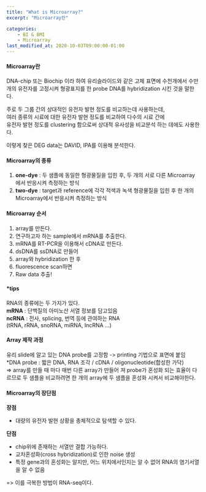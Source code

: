 ```yaml
---
title: "What is Microarray?"
excerpt: "Microarray란"

categories: 
    - BI & BMI
    - Microarray
last_modified_at: 2020-10-03T09:00:00-01:00
---
```


#### Microarray란

DNA-chip 또는 Biochip 이라 하여 유리슬라이드와 같은 고체 표면에 수천개에서 수만개의 유전자를 고정시켜 형광표지를 한 probe DNA를 hybridization 시킨 것을 말한다.  
  
주로 두 그룹 간의 상대적인 유전자 발현 정도를 비교하는데 사용하는데,  
여러 종류의 시료에 대한 유전자 발현 정도를 비교하여 다수의 시료 간에  
유전자 발현 정도를 clustering 함으로써 상대적 유사성을 비교분석 하는 데에도 사용한다.  
   
이렇게 찾은 DEG data는 DAVID, IPA를 이용해 분석한다.

#### Microarray의 종류

1. **one-dye** : 두 샘플에 동일한 형광물질을 입힌 후, 두 개의 서로 다른 Microarray에서 반응시켜 측정하는 방식
1. **two-dye** : target과 reference에 각각 적색과 녹색 형광물질을 입힌 후 한 개의 Microarray에서 반응시켜 측정하는 방식

#### Microarray 순서 
1. array를 만든다.
1. 연구하고자 하는 sample에서 mRNA를 추출한다.
1. mRNA를 RT-PCR을 이용해서 cDNA로 만든다.
1. dsDNA를 ssDNA로 만들어
1. array와 hybridization 한 후
1. fluorescence scan하면
1. Raw data 추출!


#### *tips
RNA의 종류에는 두 가지가 있다.  
**mRNA** : 단백질의 아미노산 서열 정보를 담고있음  
**ncRNA** : 전사, splicing, 번역 등에 관여하는 RNA  
(tRNA, rRNA, snoRNA, miRNA, IncRNA ...)

#### Array 제작 과정
유리 slide에 알고 있는 DNA probe를 고정함 -> printing 기법으로 표면에 붙임  
*DNA probe : 짧은 DNA, RNA 조각 / cDNA / oligonucleotide(합성한 가닥)  
=> array를 만들 때 마다 매번 다른 array가 만들어 져 probe가 혼성화 되는 효율이 다르므로 두 샘플을 비교하려면 한 개의 array에 두 샘플을 혼성화 시켜서 비교해야한다. 

#### Microarray의 장단점
**장점**  
- 대량의 유전자 발현 상황을 총체적으로 탐색할 수 있다.    

**단점**
- chip위에 존재하는 서열만 결합 가능하다.
- 교차혼성화(cross hybridization)로 인한 noise 생성
- 특정 gene과의 혼성화는 알지만, 어느 위치에서인지는 알 수 없어 RNA의 염기서열을 알 수 없음

=> 이를 극복한 방법이 RNA-seq이다. 
